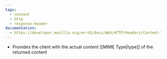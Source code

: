 ```yaml
---
tags:
  - content
  - http
  - response-header
documentation:
  - https://developer.mozilla.org/en-US/docs/Web/HTTP/Headers/Content-Type
---
```

- Provides the client with the actual content [[MIME Type|type]] of the returned content
